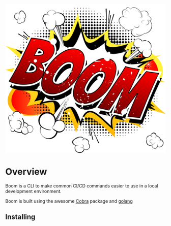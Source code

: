 ![go boom logo](./img/b444f6901c17b1d5cf0791c4356e5f90.png)

# Overview

Boom is a CLI to make common CI/CD commands easier to use in a local development environment.

Boom is built using the awesome [Cobra](https://github.com/spf13/cobra) package and [golang](https://golang.org/)

## Installing
